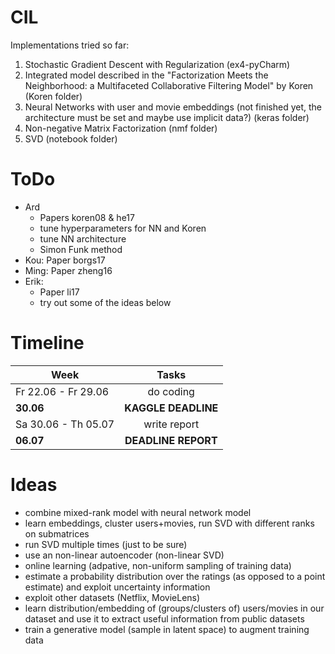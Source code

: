 # CIL

Implementations tried so far:

1. Stochastic Gradient Descent with Regularization (ex4-pyCharm)
2. Integrated model described in the "Factorization Meets the Neighborhood: a Multifaceted Collaborative Filtering Model" by Koren (Koren folder)
3. Neural Networks with user and movie embeddings (not finished yet, the architecture must be set and maybe use implicit data?) (keras folder)
4. Non-negative Matrix Factorization (nmf folder)
5. SVD (notebook folder)


# ToDo

- Ard 
	- Papers koren08 & he17
	- tune hyperparameters for NN and Koren
	- tune NN architecture
	- Simon Funk method
- Kou: Paper borgs17
- Ming: Paper zheng16
- Erik: 
	- Paper li17
	- try out some of the ideas below


# Timeline

| Week          | Tasks         |
| ------------- |:-------------:|
| Fr 22.06 - Fr 29.06 | do coding |
|     **30.06**     | **KAGGLE DEADLINE** |
| Sa 30.06 - Th 05.07 | write report  |
|     **06.07**     | **DEADLINE REPORT** |


# Ideas

- combine mixed-rank model with neural network model
- learn embeddings, cluster users+movies, run SVD with different ranks on submatrices
- run SVD multiple times (just to be sure)
- use an non-linear autoencoder (non-linear SVD)
- online learning (adpative, non-uniform sampling of training data)
- estimate a probability distribution over the ratings (as opposed to a point estimate) and exploit uncertainty information
- exploit other datasets (Netflix, MovieLens)
- learn distribution/embedding of (groups/clusters of) users/movies in our dataset and use it to extract useful information from public datasets
- train a generative model (sample in latent space) to augment training data
